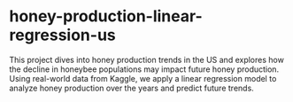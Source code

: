 # honey-production-linear-regression-us
This project dives into honey production trends in the US and explores how the decline in honeybee populations may impact future honey production. Using real-world data from Kaggle, we apply a linear regression model to analyze honey production over the years and predict future trends.

